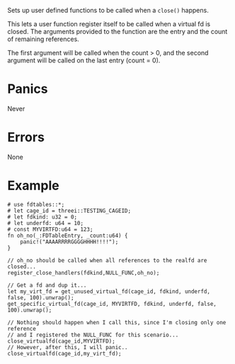 Sets up user defined functions to be called when a `close()` happens.  

This lets a user function register itself to be called when a virtual fd is 
closed.  The arguments provided to the function are the entry and the count 
of remaining references.  

The first argument will be called when the count > 0, and the second argument
will be called on the last entry (count = 0).

# Panics
  Never

# Errors
  None

# Example
```should_panic
# use fdtables::*;
# let cage_id = threei::TESTING_CAGEID;
# let fdkind: u32 = 0;
# let underfd: u64 = 10;
# const MYVIRTFD:u64 = 123;
fn oh_no(_:FDTableEntry, _count:u64) {
    panic!("AAAARRRRGGGGHHHH!!!!");
}

// oh_no should be called when all references to the realfd are closed...
register_close_handlers(fdkind,NULL_FUNC,oh_no);

// Get a fd and dup it...
let my_virt_fd = get_unused_virtual_fd(cage_id, fdkind, underfd, false, 100).unwrap();
get_specific_virtual_fd(cage_id, MYVIRTFD, fdkind, underfd, false, 100).unwrap();

// Nothing should happen when I call this, since I'm closing only one reference
// and I registered the NULL_FUNC for this scenario...
close_virtualfd(cage_id,MYVIRTFD);
// However, after this, I will panic..
close_virtualfd(cage_id,my_virt_fd);
```
